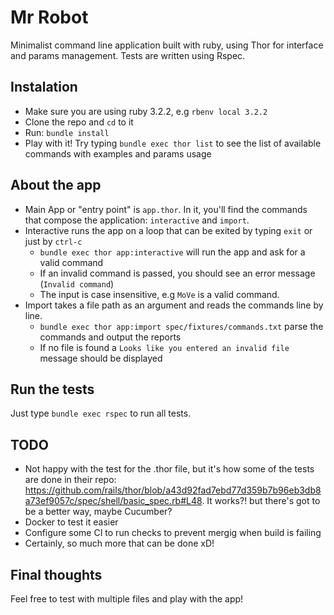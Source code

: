 # Mr Robot

Minimalist command line application built with ruby, using Thor for interface and params management. Tests are written using Rspec.

## Instalation
- Make sure you are using ruby 3.2.2, e.g ```rbenv local 3.2.2```
- Clone the repo and ```cd``` to it
- Run: ```bundle install```
- Play with it! Try typing ```bundle exec thor list``` to see the list of available commands with examples and params usage

## About the app
- Main App or "entry point" is ```app.thor```. In it, you'll find the commands that compose the application: ```interactive``` and ```import```.
- Interactive runs the app on a loop that can be exited by typing ```exit``` or just by ```ctrl-c```
    - ```bundle exec thor app:interactive``` will run the app and ask for a valid command
    - If an invalid command is passed, you should see an error message (```Invalid command```)
    - The input is case insensitive, e.g ```MoVe``` is a valid command.
- Import takes a file path as an argument and reads the commands line by line.
    - ```bundle exec thor app:import spec/fixtures/commands.txt``` parse the commands and output the reports
    - If no file is found a ```Looks like you entered an invalid file``` message should be displayed

## Run the tests
Just type ```bundle exec rspec``` to run all tests.

## TODO
- Not happy with the test for the .thor file, but it's how some of the tests are done in their repo: https://github.com/rails/thor/blob/a43d92fad7ebd77d359b7b96eb3db8a73ef9057c/spec/shell/basic_spec.rb#L48. It works?! but there's got to be a better way, maybe Cucumber?
- Docker to test it easier
- Configure some CI to run checks to prevent mergig when build is failing
- Certainly, so much more that can be done xD!

## Final thoughts
Feel free to test with multiple files and play with the app!
